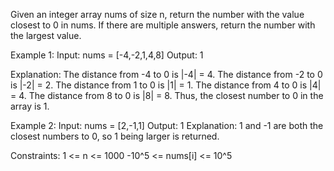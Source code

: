 Given an integer array nums of size n, return the number with the value closest to 0 in nums. 
If there are multiple answers, return the number with the largest value.

Example 1:
Input: nums = [-4,-2,1,4,8]
Output: 1

Explanation:
The distance from -4 to 0 is |-4| = 4.
The distance from -2 to 0 is |-2| = 2.
The distance from 1 to 0 is |1| = 1.
The distance from 4 to 0 is |4| = 4.
The distance from 8 to 0 is |8| = 8.
Thus, the closest number to 0 in the array is 1.

Example 2:
Input: nums = [2,-1,1]
Output: 1
Explanation: 1 and -1 are both the closest numbers to 0, so 1 being larger is returned.

Constraints:
1 <= n <= 1000
-10^5 <= nums[i] <= 10^5
